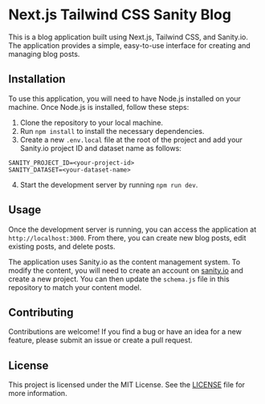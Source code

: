 # Next.js Tailwind CSS Sanity Blog

This is a blog application built using Next.js, Tailwind CSS, and Sanity.io. The application provides a simple, easy-to-use interface for creating and managing blog posts. 

## Installation

To use this application, you will need to have Node.js installed on your machine. Once Node.js is installed, follow these steps:

1. Clone the repository to your local machine.
2. Run `npm install` to install the necessary dependencies.
3. Create a new `.env.local` file at the root of the project and add your Sanity.io project ID and dataset name as follows:

```
SANITY_PROJECT_ID=<your-project-id>
SANITY_DATASET=<your-dataset-name>
```

4. Start the development server by running `npm run dev`.

## Usage

Once the development server is running, you can access the application at `http://localhost:3000`. From there, you can create new blog posts, edit existing posts, and delete posts. 

The application uses Sanity.io as the content management system. To modify the content, you will need to create an account on [sanity.io](https://www.sanity.io/) and create a new project. You can then update the `schema.js` file in this repository to match your content model.

## Contributing

Contributions are welcome! If you find a bug or have an idea for a new feature, please submit an issue or create a pull request.

## License

This project is licensed under the MIT License. See the [LICENSE](LICENSE) file for more information.
